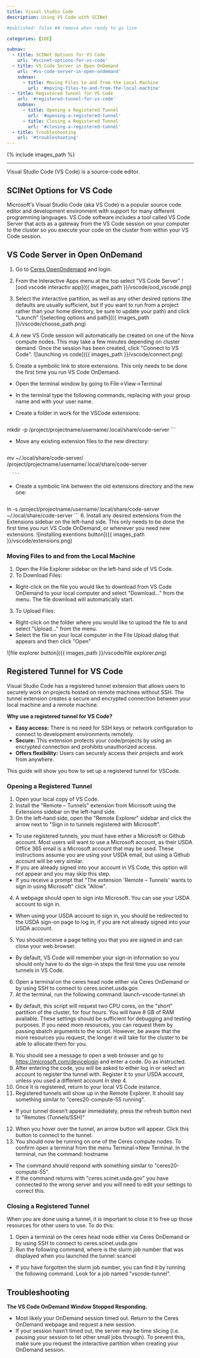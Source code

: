 ```yaml
---
title: Visual Studio Code
description: Using VS Code with SCINet

#published: false ## remove when ready to go live

categories: [IDE]

subnav:
  - title: SCINet Options for VS Code
    url: '#scinet-options-for-vs-code'
  - title: VS Code Server in Open OnDemand
    url: '#vs-code-server-in-open-ondemand'
    subnav:
      - title: Moving Files to and from the Local Machine
        url: '#moving-files-to-and-from-the-local-machine'
  - title: Registered Tunnel for VS Code
    url: '#registered-tunnel-for-vs-code'
    subnav:
      - title: Opening a Registered Tunnel
        url: '#opening-a-registered-tunnel'
      - title: Closing a Registered Tunnel
        url: '#closing-a-registered-tunnel'
  - title: Troubleshooting
    url: '#troubleshooting'
---
```


{% include images_path %}

---

Visual Studio Code (VS Code) is a source-code editor. <!--excerpt-->

## SCINet Options for VS Code

Microsoft's Visual Studio Code (aka VS Code) is a popular source code editor and development environment with support for many different programming languages.  VS Code software includes a tool called VS Code Server that acts as a gateway from the VS Code session on your computer to the cluster so you execute your code on the cluster from within your VS Code session.

## VS Code Server in Open OnDemand

1. Go to [Ceres OpenOndemand](http://ceres-ood.scinet.usda.gov/) and login. 

2. From the Interactive Apps menu at the top select "VS Code Server"
  ![ood vscode interactiv app]({{ images_path }}/vscode/ood_vscode.png)

3. Select the interactive partition, as well as any other desired options (the defaults are usually sufficient, but if you want to run from a project rather than your home directory, be sure to update your path) and click "Launch"
  ![selecting options and path]({{ images_path }}/vscode/choose_path.png)

4. A new VS Code session will automatically be created on one of the Nova compute nodes. This may take a few minutes depending on cluster demand. Once the session has been created, click "Connect to VS Code".
  ![launching vs code]({{ images_path }}/vscode/connect.png)

5. Create a symbolic link to store extensions. This only needs to be done the first time you run VS Code OnDemand. 
  * Open the terminal window by going to File->View->Terminal
	
  * In the terminal type the following commands, replacing <GroupName> with your group name and <UserName> with your user name.

  * Create a folder in work for the VSCode extensions:
    
      ```
mkdir -p /project/projectname/username/.local/share/code-server
      ```
  
  * Move any existing extension files to the new directory:

      ```
mv ~/.local/share/code-server/ /project/projectname/username/.local/share/code-server

      ```
  
  * Create a symbolic link between the old extensions directory and the new one:
    
      ```
ln -s /project/projectname/username/.local/share/code-server  ~/.local/share/code-server
      ```
6. Install any desired extensions from the Extensions sidebar on the left-hand side. This only needs to be done the first time you run VS Code OnDemand, or whenever you need new extensions.
  ![installing exentions button]({{ images_path }}/vscode/extensions.png)



### Moving Files to and from the Local Machine

1. Open the File Explorer sidebar on the left-hand side of VS Code.
2. To Download Files:
  * Right-click on the file you would like to download from VS Code OnDemand to your local computer and select "Download…" from the menu. The file download will automatically start.
3. To Upload Files:
  * Right-click on the folder where you would like to upload the file to and select "Upload…" from the menu.
  * Select the file on your local computer in the File Upload dialog that appears and then click "Open"

![file explorer button]({{ images_path }}/vscode/file explorer.png)





## Registered Tunnel for VS Code

Visual Studio Code has a registered tunnel extension that allows users to securely work on projects hosted on remote machines without SSH. The tunnel extension creates a secure and encrypted connection between your local machine and a remote machine.  

**Why use a registered tunnel for VS Code?**

*  **Easy access:** There is no need for SSH keys or network configuration to connect to development environments remotely.  
*  **Secure:** This extension protects your code/projects by using an encrypted connection and prohibits unauthorized access. 
*  **Offers flexibility:** Users can securely access their projects and work from anywhere. 

This guide will show you how to set up a registered tunnel for VSCode.  

### Opening a Registered Tunnel

1. Open your local copy of VS Code. 
2. Install the "Remote – Tunnels" extension from Microsoft using the Extensions sidebar on the left-hand side. 
3. On the left-hand side, open the "Remote Explorer" sidebar and click the arrow next to "Sign in to tunnels registered with Microsoft". 
  * To use registered tunnels, you must have either a Microsoft or Github account. Most users will want to use a Microsoft account, as their USDA Office 365 email is a Microsoft account that may be used. These instructions assume you are using your USDA email, but using a Github account will be very similar. 
  * If you are already signed into your account in VS Code, this option will not appear and you may skip this step. 
  * If you receive a prompt that "The extension 'Remote – Tunnels' wants to sign in using Microsoft" click "Allow". 
4. A webpage should open to sign into Microsoft. You can use your USDA account to sign in. 
  * When using your USDA account to sign in, you should be redirected to the USDA sign-on page to log in, if you are not already signed into your USDA account. 
5. You should receive a page telling you that you are signed in and can close your web browser. 
  * By default, VS Code will remember your sign-in information so you should only have to do the sign-in steps the first time you use remote tunnels in VS Code. 
6. Open a terminal on the ceres head node either via Ceres OnDemand or by using SSH to connect to ceres.scinet.usda.gov. 
7. At the terminal, run the following command: launch-vscode-tunnel.sh 
  * By default, this script will request two CPU cores, on the "short" partition of the cluster, for four hours. You will have 8 GB of RAM available. These settings should be sufficient for debugging and testing purposes. If you need more resources, you can request them by passing sbatch arguments to the script. However, be aware that the more resources you request, the longer it will take for the cluster to be able to allocate them for you. 
8. You should see a message to open a web browser and go to https://microsoft.com/devicelogin and enter a code. Do as instructed. 
9. After entering the code, you will be asked to either log in or select an account to register the tunnel with. Register it to your USDA account, unless you used a different account in step 4. 
10. Once it is registered, return to your local VS Code instance. 
11. Registered tunnels will show up in the Remote Explorer. It should say something similar to "ceres20-compute-55 running". 
  * If your tunnel doesn’t appear immediately, press the refresh button next to "Remotes (Tunnels/SSH)" 
12. When you hover over the tunnel, an arrow button will appear. Click this button to connect to the tunnel. 
13. You should now be running on one of the Ceres compute nodes. To confirm open a terminal from the menu Terminal->New Terminal. In the terminal, run the command: hostname 
  * The command should respond with something similar to "ceres20-compute-55". 
  * If the command returns with "ceres.scinet.usda.gov" you have connected to the wrong server and you will need to edit your settings to correct this. 
 
### Closing a Registered Tunnel  

When you are done using a tunnel, it is important to close it to free up those resources for other users to use. To do this: 
1. Open a terminal on the ceres head node either via Ceres OnDemand or by using SSH to connect to ceres.scinet.usda.gov 
2. Run the following command, where <JobID> is the slurm job number that was displayed when you launched the tunnel: scancel <JobID> 
  * If you have forgotten the slurm job number, you can find it by running the following command. Look for a job named "vscode-tunnel".

## Troubleshooting

**The VS Code OnDemand Window Stopped Responding.**
  * Most likely your OnDemand session timed out. Return to the Ceres OnDemand webpage and request a new session.
  * If your session hasn’t timed out, the server may be time slicing (i.e. pausing your session to let other small jobs through). To prevent this, make sure you request the interactive partition when creating your OnDemand session.
